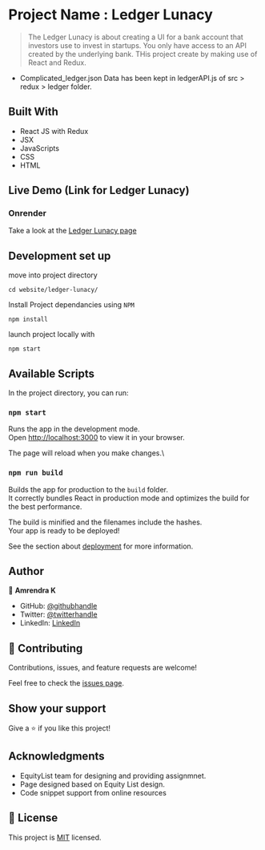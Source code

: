# Project Name : Ledger Lunacy

> The Ledger Lunacy is about creating a UI for a bank account that investors use to invest in startups. You only have access to an API created by the underlying bank. THis project create by making use of React and Redux.

- Complicated_ledger.json Data has been kept in ledgerAPI.js of src > redux > ledger folder.


## Built With

- React JS with Redux
- JSX
- JavaScripts
- CSS
- HTML

## Live Demo (Link for Ledger Lunacy)

### Onrender

Take a look at the [Ledger Lunacy page](https://ledger-lunacy-tnxq.onrender.com/)

## Development set up

move into project directory

`cd website/ledger-lunacy/`

Install Project dependancies using `NPM`

`npm install`

launch project locally with

`npm start`

## Available Scripts

In the project directory, you can run:

### `npm start`

Runs the app in the development mode.\
Open [http://localhost:3000](http://localhost:3000) to view it in your browser.

The page will reload when you make changes.\

### `npm run build`

Builds the app for production to the `build` folder.\
It correctly bundles React in production mode and optimizes the build for the best performance.

The build is minified and the filenames include the hashes.\
Your app is ready to be deployed!

See the section about [deployment](https://facebook.github.io/create-react-app/docs/deployment) for more information.

## Author

👤 **Amrendra K**

- GitHub: [@githubhandle](https://github.com/amrendrakind)
- Twitter: [@twitterhandle](https://twitter.com/amrendrak_)
- LinkedIn: [LinkedIn](https://linkedin.com/in/amrendraakumar)

## 🤝 Contributing

Contributions, issues, and feature requests are welcome!

Feel free to check the [issues page](../../issues/).

## Show your support

Give a ⭐️ if you like this project!

## Acknowledgments

- EquityList team for designing and providing assignmnet.
- Page designed based on Equity List design.
- Code snippet support from online resources

## 📝 License

This project is [MIT](./MIT.md) licensed.
